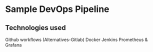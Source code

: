 # Sample DevOps Pipeline

## Technologies used

Github workflows (Alternatives-Gitlab)
Docker
Jenkins
Prometheus & Grafana